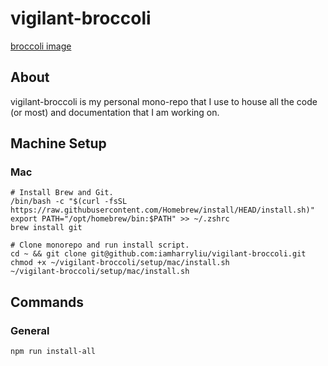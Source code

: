 # vigilant-broccoli

[broccoli image](https://i.pinimg.com/564x/b7/62/38/b762386c0bbb20dec77c2632f73d28a8.jpg)

## About

vigilant-broccoli is my personal mono-repo that I use to house all the code (or most) and documentation that I am working on.

## Machine Setup

### Mac

```
# Install Brew and Git.
/bin/bash -c "$(curl -fsSL https://raw.githubusercontent.com/Homebrew/install/HEAD/install.sh)"
export PATH="/opt/homebrew/bin:$PATH" >> ~/.zshrc
brew install git

# Clone monorepo and run install script.
cd ~ && git clone git@github.com:iamharryliu/vigilant-broccoli.git
chmod +x ~/vigilant-broccoli/setup/mac/install.sh
~/vigilant-broccoli/setup/mac/install.sh
```

## Commands

### General

```
npm run install-all
```

